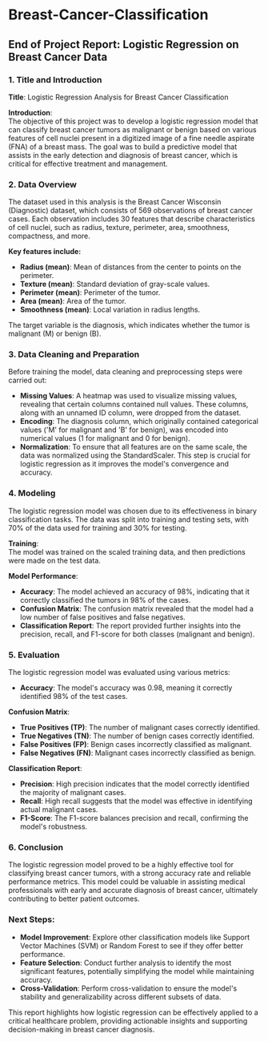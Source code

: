 # Breast-Cancer-Classification

## End of Project Report: Logistic Regression on Breast Cancer Data

### 1. Title and Introduction

**Title**: Logistic Regression Analysis for Breast Cancer Classification

**Introduction**:  
The objective of this project was to develop a logistic regression model that can classify breast cancer tumors as malignant or benign based on various features of cell nuclei present in a digitized image of a fine needle aspirate (FNA) of a breast mass. The goal was to build a predictive model that assists in the early detection and diagnosis of breast cancer, which is critical for effective treatment and management.

### 2. Data Overview

The dataset used in this analysis is the Breast Cancer Wisconsin (Diagnostic) dataset, which consists of 569 observations of breast cancer cases. Each observation includes 30 features that describe characteristics of cell nuclei, such as radius, texture, perimeter, area, smoothness, compactness, and more.

**Key features include:**

- **Radius (mean)**: Mean of distances from the center to points on the perimeter.
- **Texture (mean)**: Standard deviation of gray-scale values.
- **Perimeter (mean)**: Perimeter of the tumor.
- **Area (mean)**: Area of the tumor.
- **Smoothness (mean)**: Local variation in radius lengths.

The target variable is the diagnosis, which indicates whether the tumor is malignant (M) or benign (B).

### 3. Data Cleaning and Preparation

Before training the model, data cleaning and preprocessing steps were carried out:

- **Missing Values**: A heatmap was used to visualize missing values, revealing that certain columns contained null values. These columns, along with an unnamed ID column, were dropped from the dataset.
- **Encoding**: The diagnosis column, which originally contained categorical values ('M' for malignant and 'B' for benign), was encoded into numerical values (1 for malignant and 0 for benign).
- **Normalization**: To ensure that all features are on the same scale, the data was normalized using the StandardScaler. This step is crucial for logistic regression as it improves the model's convergence and accuracy.

### 4. Modeling

The logistic regression model was chosen due to its effectiveness in binary classification tasks. The data was split into training and testing sets, with 70% of the data used for training and 30% for testing.

**Training**:  
The model was trained on the scaled training data, and then predictions were made on the test data.

**Model Performance**:

- **Accuracy**: The model achieved an accuracy of 98%, indicating that it correctly classified the tumors in 98% of the cases.
- **Confusion Matrix**: The confusion matrix revealed that the model had a low number of false positives and false negatives.
- **Classification Report**: The report provided further insights into the precision, recall, and F1-score for both classes (malignant and benign).

### 5. Evaluation

The logistic regression model was evaluated using various metrics:

- **Accuracy**: The model's accuracy was 0.98, meaning it correctly identified 98% of the test cases.

**Confusion Matrix**:

- **True Positives (TP)**: The number of malignant cases correctly identified.
- **True Negatives (TN)**: The number of benign cases correctly identified.
- **False Positives (FP)**: Benign cases incorrectly classified as malignant.
- **False Negatives (FN)**: Malignant cases incorrectly classified as benign.

**Classification Report**:

- **Precision**: High precision indicates that the model correctly identified the majority of malignant cases.
- **Recall**: High recall suggests that the model was effective in identifying actual malignant cases.
- **F1-Score**: The F1-score balances precision and recall, confirming the model's robustness.

### 6. Conclusion

The logistic regression model proved to be a highly effective tool for classifying breast cancer tumors, with a strong accuracy rate and reliable performance metrics. This model could be valuable in assisting medical professionals with early and accurate diagnosis of breast cancer, ultimately contributing to better patient outcomes.

### Next Steps:

- **Model Improvement**: Explore other classification models like Support Vector Machines (SVM) or Random Forest to see if they offer better performance.
- **Feature Selection**: Conduct further analysis to identify the most significant features, potentially simplifying the model while maintaining accuracy.
- **Cross-Validation**: Perform cross-validation to ensure the model's stability and generalizability across different subsets of data.

This report highlights how logistic regression can be effectively applied to a critical healthcare problem, providing actionable insights and supporting decision-making in breast cancer diagnosis.
